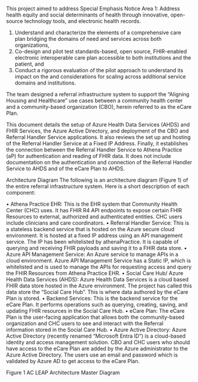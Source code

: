 This project aimed to address Special Emphasis Notice Area 1: Address health equity and social determinants of health through innovative, open-source technology tools, and electronic health records. 

1.	Understand and characterize the elements of a comprehensive care plan bridging the domains of need and services across both organizations, 
2.	Co-design and pilot test standards-based, open source, FHIR-enabled electronic interoperable care plan accessible to both institutions and the patient, and 
3.	Conduct a rigorous evaluation of the pilot approach to understand its impact on the and considerations for scaling across additional service domains and institutions.

The team designed a referral infrastructure system to support the “Aligning Housing and Healthcare” use cases between a community health center and a community-based organization (CBO), herein referred to as the eCare Plan. 

This document details the setup of Azure Health Data Services (AHDS) and FHIR Services, the Azure Active Directory, and deployment of the CBO and Referral Handler Service applications. It also reviews the set up and hosting of the Referral Handler Service at a Fixed IP Address. Finally, it establishes the connection between the Referral Handler Service to Athena Practice (aP) for authentication and reading of FHIR data. It does not include documentation on the authentication and connection of the Referral Handler Service to AHDS and of the eCare Plan to AHDS. 

Architecture Diagram
The following is an architecture diagram (Figure 1) of the entire referral infrastructure system. Here is a short description of each component:

•	Athena Practice EHR: This is the EHR system that Community Health Center (CHC) uses. It has FHIR R4 API endpoints to expose certain FHIR Resources to external, authorized and authenticated entities. CHC users include clinicians and care coordinators.
•	Referral Handler Service: This is a stateless backend service that is hosted on the Azure secure cloud environment. It is hosted at a fixed IP address using an API management service. The IP has been whitelisted by athenaPractice. It is capable of querying and receiving FHIR payloads and saving it to a FHIR data store.
•	Azure API Management Service: An Azure service to manage APIs in a cloud environment. Azure API Management Service has a Static IP, which is whitelisted and is used to manage the APIs for requesting access and query the FHIR Resources from Athena Practice EHR.
•	Social Care Hub/ Azure Health Data Services (AHDS): Azure Health Data Services is a cloud based FHIR data store hosted in the Azure environment. The project has called this data store the “Social Care Hub”. This is where data authored by the eCare Plan is stored.
•	Backend Services: This is the backend service for the eCare Plan. It performs operations such as querying, creating, saving, and updating FHIR resources in the Social Care Hub.
•	eCare Plan: The eCare Plan is the user-facing application that allows both the community-based organization and CHC users to see and interact with the Referral information stored in the Social Care Hub.
•	Azure Active Directory: Azure Active Directory (recently renamed “Microsoft Entra ID”) is a cloud-based identity and access management solution. CBO and CHC users who should have access to the eCare Plan are added by the Azure administrator to the Azure Active Directory. The users use an email and password which is validated by Azure AD to get access to the eCare Plan.

Figure 1 AC LEAP Architecture Master Diagram


